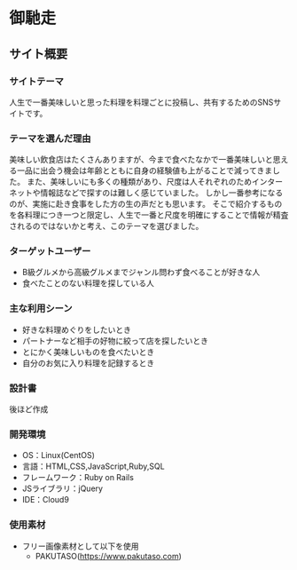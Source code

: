 # 御馳走

## サイト概要

### サイトテーマ	
人生で一番美味しいと思った料理を料理ごとに投稿し、共有するためのSNSサイトです。

### テーマを選んだ理由
美味しい飲食店はたくさんありますが、今まで食べたなかで一番美味しいと思える一品に出会う機会は年齢とともに自身の経験値も上がることで減ってきました。
また、美味しいにも多くの種類があり、尺度は人それぞれのためインターネットや情報誌などで探すのは難しく感じていました。
しかし一番参考になるのが、実施に赴き食事をした方の生の声だとも思います。
そこで紹介するものを各料理につき一つと限定し、人生で一番と尺度を明確にすることで情報が精査されるのではないかと考え、このテーマを選びました。

### ターゲットユーザー
* B級グルメから高級グルメまでジャンル問わず食べることが好きな人
* 食べたことのない料理を探している人

### 主な利用シーン
* 好きな料理めぐりをしたいとき
* パートナーなど相手の好物に絞って店を探したいとき
* とにかく美味しいものを食べたいとき
* 自分のお気に入り料理を記録するとき

### 設計書
  後ほど作成

### 開発環境
* OS：Linux(CentOS)
* 言語：HTML,CSS,JavaScript,Ruby,SQL
* フレームワーク：Ruby on Rails
* JSライブラリ：jQuery
* IDE：Cloud9


### 使用素材
* フリー画像素材として以下を使用
  - PAKUTASO(https://www.pakutaso.com)